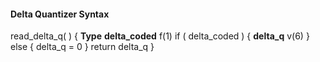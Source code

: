 #### Delta Quantizer Syntax

<div class="syntax">
read_delta_q( ) {                                                     <b>Type</b>
    <b>delta_coded</b>                                                       f(1)
    if ( delta_coded ) {
        <b>delta_q</b>                                                       v(6)
    } else {
        delta_q = 0
    }
    return delta_q
}

</div>
